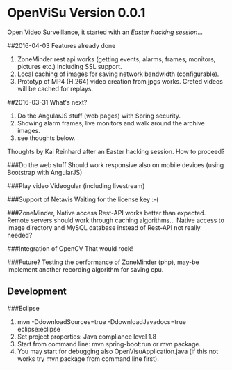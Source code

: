 # OpenViSu Version 0.0.1
Open Video Surveillance, it started with an *Easter hacking session*...

##2016-04-03 Features already done
1. ZoneMinder rest api works (getting events, alarms, frames, monitors, pictures etc.) including SSL support.
2. Local caching of images for saving network bandwidth (configurable).
3. Prototyp of MP4 (H.264) video creation from jpgs works. Creted videos will be cached for replays.

##2016-03-31 What's next?
1. Do the AngularJS stuff (web pages) with Spring security.
2. Showing alarm frames, live monitors and walk around the archive images.
3. see thoughts below.

Thoughts by Kai Reinhard after an Easter hacking session. How to proceed?

###Do the web stuff
Should work responsive also on mobile devices (using Bootstrap with AngularJS)

###Play video
Videogular (including livestream)

###Support of Netavis
Waiting for the license key :-(

###ZoneMinder, Native access
Rest-API works better than expected. Remote servers should work through caching algorithms...
Native access to image directory and MySQL database instead of Rest-API not really needed?

###Integration of OpenCV
That would rock!

###Future?
Testing the performance of ZoneMinder (php), may-be implement another recording algorithm for saving cpu.



## Development

###Eclipse
1. mvn -DdownloadSources=true -DdownloadJavadocs=true  eclipse:eclipse
2. Set project properties: Java compliance level 1.8
3. Start from command line: mvn spring-boot:run or mvn package.
4. You may start for debugging also OpenVisuApplication.java (if this not works try mvn package from command line first).
